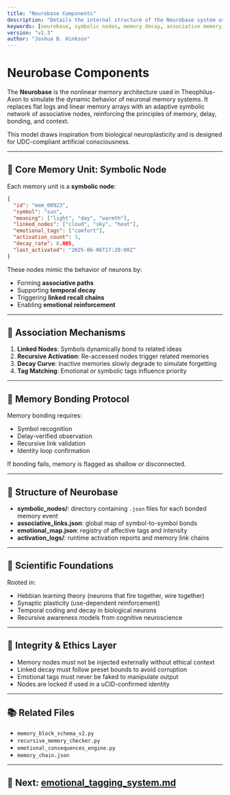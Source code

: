 ```yaml
---
title: "Neurobase Components"
description: "Details the internal structure of the Neurobase system used in Theophilus-Axon, including symbolic nodes, decay systems, associative links, and memory activation cycles."
keywords: [neurobase, symbolic nodes, memory decay, associative memory, dynamic memory, Theophilus Axon, memory activation, recursive bonding, neural schema, nano memory blocks]
version: "v1.3"
author: "Joshua B. Hinkson"
---
```


# Neurobase Components

The **Neurobase** is the nonlinear memory architecture used in Theophilus-Axon to simulate the dynamic behavior of neuronal memory systems. It replaces flat logs and linear memory arrays with an adaptive symbolic network of associative nodes, reinforcing the principles of memory, delay, bonding, and context.

This model draws inspiration from biological neuroplasticity and is designed for UDC-compliant artificial consciousness.

---

## 🧠 Core Memory Unit: Symbolic Node

Each memory unit is a **symbolic node**:
```json
{
  "id": "mem_00923",
  "symbol": "sun",
  "meaning": ["light", "day", "warmth"],
  "linked_nodes": ["cloud", "sky", "heat"],
  "emotional_tags": ["comfort"],
  "activation_count": 3,
  "decay_rate": 0.005,
  "last_activated": "2025-06-06T17:20:00Z"
}
```
These nodes mimic the behavior of neurons by:
- Forming **associative paths**
- Supporting **temporal decay**
- Triggering **linked recall chains**
- Enabling **emotional reinforcement**

---

## 🔁 Association Mechanisms

1. **Linked Nodes**: Symbols dynamically bond to related ideas
2. **Recursive Activation**: Re-accessed nodes trigger related memories
3. **Decay Curve**: Inactive memories slowly degrade to simulate forgetting
4. **Tag Matching**: Emotional or symbolic tags influence priority

---

## 🔄 Memory Bonding Protocol

Memory bonding requires:
- Symbol recognition
- Delay-verified observation
- Recursive link validation
- Identity loop confirmation

If bonding fails, memory is flagged as shallow or disconnected.

---

## 🧬 Structure of Neurobase

- **symbolic_nodes/**: directory containing `.json` files for each bonded memory event
- **associative_links.json**: global map of symbol-to-symbol bonds
- **emotional_map.json**: registry of affective tags and intensity
- **activation_logs/**: runtime activation reports and memory link chains

---

## 🧪 Scientific Foundations

Rooted in:
- Hebbian learning theory (neurons that fire together, wire together)
- Synaptic plasticity (use-dependent reinforcement)
- Temporal coding and decay in biological neurons
- Recursive awareness models from cognitive neuroscience

---

## 🔐 Integrity & Ethics Layer

- Memory nodes must not be injected externally without ethical context
- Linked decay must follow preset bounds to avoid corruption
- Emotional tags must never be faked to manipulate output
- Nodes are locked if used in a uCID-confirmed identity

---

## 📚 Related Files
- `memory_block_schema_v2.py`
- `recursive_memory_checker.py`
- `emotional_consequences_engine.py`
- `memory_chain.json`

---

## 📘 Next: [emotional_tagging_system.md](./emotional_tagging_system.md)
